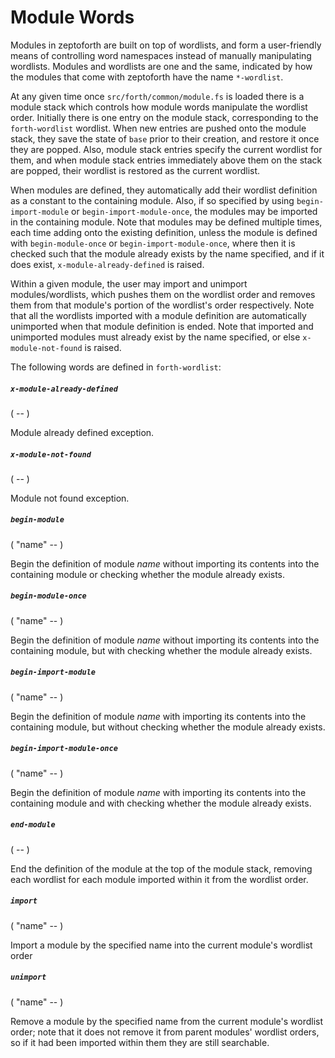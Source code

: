 # Module Words

Modules in zeptoforth are built on top of wordlists, and form a user-friendly means of controlling word namespaces instead of manually manipulating wordlists. Modules and wordlists are one and the same, indicated by how the modules that come with zeptoforth have the name `*-wordlist`.

At any given time once `src/forth/common/module.fs` is loaded there is a module stack which controls how module words manipulate the wordlist order. Initially there is one entry on the module stack, corresponding to the `forth-wordlist` wordlist. When new entries are pushed onto the module stack, they save the state of `base` prior to their creation, and restore it once they are popped. Also, module stack entries specify the current wordlist for them, and when module stack entries immediately above them on the stack are popped, their wordlist is restored as the current wordlist.

When modules are defined, they automatically add their wordlist definition as a constant to the containing module. Also, if so specified by using `begin-import-module` or `begin-import-module-once`, the modules may be imported in the containing module. Note that modules may be defined multiple times, each time adding onto the existing definition, unless the module is defined with `begin-module-once` or `begin-import-module-once`, where then it is checked such that the module already exists by the name specified, and if it does exist, `x-module-already-defined` is raised.

Within a given module, the user may import and unimport modules/wordlists, which pushes them on the wordlist order and removes them from that module's portion of the wordlist's order respectively. Note that all the wordlists imported with a module definition are automatically unimported when that module definition is ended. Note that imported and unimported modules must already exist by the name specified, or else `x-module-not-found` is raised.

The following words are defined in `forth-wordlist`:

##### `x-module-already-defined`
( -- )

Module already defined exception.

##### `x-module-not-found`
( -- )

Module not found exception.

##### `begin-module`
( "name" -- )

Begin the definition of module *name* without importing its contents into the containing module or checking whether the module already exists.

##### `begin-module-once`
( "name" -- )

Begin the definition of module *name* without importing its contents into the containing module, but with checking whether the module already exists.

##### `begin-import-module`
( "name" -- )

Begin the definition of module *name* with importing its contents into the containing module, but without checking whether the module already exists.

##### `begin-import-module-once`
( "name" -- )

Begin the definition of module *name* with importing its contents into the containing module and with checking whether the module already exists.

##### `end-module`
( -- )

End the definition of the module at the top of the module stack, removing each wordlist for each module imported within it from the wordlist order.

##### `import`
( "name" -- )

Import a module by the specified name into the current module's wordlist order

##### `unimport`
( "name" -- )

Remove a module by the specified name from the current module's wordlist order; note that it does not remove it from parent modules' wordlist orders, so if it  had been imported within them they are still searchable.
